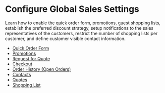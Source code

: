 <a id="configuration-guide-commerce-configuration-sales"></a>

# Configure Global Sales Settings

Learn how to enable the quick order form, promotions, guest shopping lists, establish the preferred discount strategy, setup notifications to the sales representatives of the customers, restrict the number of shopping lists per customer, and define customer visible contact information.

* [Quick Order Form](guest-quick-order-global.md#user-guide-system-configuration-commerce-sales-quick-order-form-global)
* [Promotions](promotions-settings.md#sys-config-commerce-sales-promotions)
* [Request for Quote](rfq.md#configuration-guide-commerce-configuration-sales-rfq)
* [Checkout](global-checkout-config.md#user-guide-system-configuration-commerce-sales-checkout)
* [Order History (Open Orders)](open-orders.md#configuration-guide-commerce-configuration-sales-order-history)
* [Contacts](contacts.md#sys-conf-commerce-sales-contacts)
* [Quotes](guest-quote.md#sys-conf-commerce-guest-enable-guest-quotes)
* [Shopping List](global-shopping-list.md#configuration-shopping-list)
